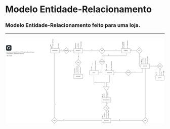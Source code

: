 # Modelo Entidade-Relacionamento
###  Modelo Entidade-Relacionamento feito para uma loja.

----



<div align="center">
<img src="https://raw.githubusercontent.com/Joseal19/FACUL-UTFPR/main/Banco-De-Dados-1/Modelo Entidade-Relacionamento/Modelo-Entidade-Relacionamento (1).jpg">
</div>
